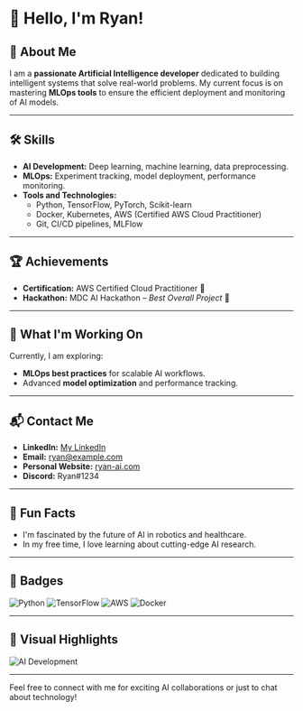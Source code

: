 # 👋 Hello, I'm Ryan!

## 🌟 About Me
I am a **passionate Artificial Intelligence developer** dedicated to building intelligent systems that solve real-world problems. My current focus is on mastering **MLOps tools** to ensure the efficient deployment and monitoring of AI models.

---

## 🛠️ Skills
- **AI Development:** Deep learning, machine learning, data preprocessing.
- **MLOps:** Experiment tracking, model deployment, performance monitoring.
- **Tools and Technologies:**
  - Python, TensorFlow, PyTorch, Scikit-learn
  - Docker, Kubernetes, AWS (Certified AWS Cloud Practitioner)
  - Git, CI/CD pipelines, MLFlow

---

## 🏆 Achievements
- **Certification:** AWS Certified Cloud Practitioner 🏅
- **Hackathon:** MDC AI Hackathon – *Best Overall Project* 🥇

---

## 🎯 What I'm Working On
Currently, I am exploring:
- **MLOps best practices** for scalable AI workflows.
- Advanced **model optimization** and performance tracking.

---

## 📬 Contact Me
- **LinkedIn:** [My LinkedIn](https://www.linkedin.com/in/votre-lien)
- **Email:** ryan@example.com
- **Personal Website:** [ryan-ai.com](https://ryan-ai.com)
- **Discord:** Ryan#1234

---

## 🎉 Fun Facts
- I'm fascinated by the future of AI in robotics and healthcare.
- In my free time, I love learning about cutting-edge AI research.

---

## 🎨 Badges
![Python](https://img.shields.io/badge/-Python-3776AB?logo=python&logoColor=white)
![TensorFlow](https://img.shields.io/badge/-TensorFlow-FF6F00?logo=tensorflow&logoColor=white)
![AWS](https://img.shields.io/badge/-AWS-232F3E?logo=amazon-aws&logoColor=white)
![Docker](https://img.shields.io/badge/-Docker-2496ED?logo=docker&logoColor=white)

---

## 🎥 Visual Highlights
![AI Development](https://media.giphy.com/media/26AHONQ79FdWZhAI0/giphy.gif)

---

Feel free to connect with me for exciting AI collaborations or just to chat about technology!
